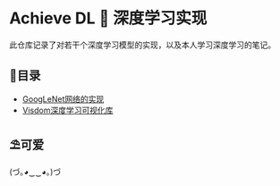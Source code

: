 # Achieve DL 📖 深度学习实现 

此仓库记录了对若干个深度学习模型的实现，以及本人学习深度学习的笔记。


## 🍕目录

- [GoogLeNet网络的实现](./GoogLeNet)
- [Visdom深度学习可视化库](./Visdom)


## ⛱️可爱
(づ｡◕‿‿◕｡)づ
